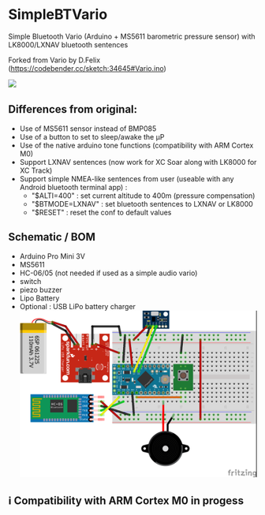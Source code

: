 # SimpleBTVario
Simple Bluetooth Vario (Arduino + MS5611 barometric pressure sensor) with LK8000/LXNAV bluetooth sentences

Forked from Vario by D.Felix (https://codebender.cc/sketch:34645#Vario.ino)

<a href="https://drive.google.com/uc?export=view&id=1Vi6WSBSU8t0mJlr0S6Y0-SK6L4gqkTsE"><img src="https://drive.google.com/uc?export=view&id=1Vi6WSBSU8t0mJlr0S6Y0-SK6L4gqkTsE" width="200" /></a>

## Differences from original:
 + Use of MS5611 sensor instead of BMP085
 + Use of a button to set to sleep/awake the µP
 + Use of the native arduino tone functions (compatibility with ARM Cortex M0)
 + Support LXNAV sentences (now work for XC Soar along with LK8000 for XC Track)
 + Support simple NMEA-like sentences from user (useable with any Android bluetooth terminal app) :
   + "$ALTI=400" : set current altitude to 400m (pressure compensation)
   + "$BTMODE=LXNAV" : set bluetooth sentences to LXNAV or LK8000
   + "$RESET" : reset the conf to default values

## Schematic / BOM
 + Arduino Pro Mini 3V
 + MS5611
 + HC-06/05 (not needed if used as a simple audio vario)
 + switch
 + piezo buzzer
 + Lipo Battery
 + Optional : USB LiPo battery charger
![Schema](SimpleBTVario_bb.png#3)

## :information_source: Compatibility with ARM Cortex M0 in progess
